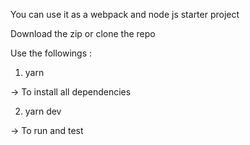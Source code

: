 You can use it as a webpack and node js starter project 

Download the zip or clone the repo

Use the followings :

1.  yarn 

-> To install all dependencies

2. yarn dev

-> To run and test 